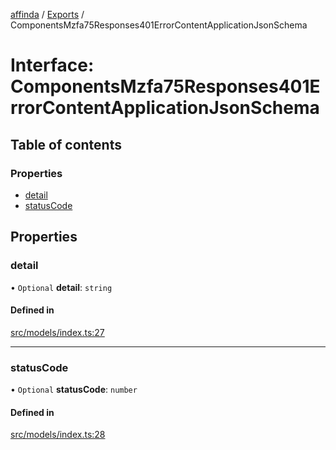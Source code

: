 [affinda](../README.md) / [Exports](../modules.md) / ComponentsMzfa75Responses401ErrorContentApplicationJsonSchema

# Interface: ComponentsMzfa75Responses401ErrorContentApplicationJsonSchema

## Table of contents

### Properties

- [detail](ComponentsMzfa75Responses401ErrorContentApplicationJsonSchema.md#detail)
- [statusCode](ComponentsMzfa75Responses401ErrorContentApplicationJsonSchema.md#statuscode)

## Properties

### detail

• `Optional` **detail**: `string`

#### Defined in

[src/models/index.ts:27](https://github.com/affinda/affinda-typescript/blob/b869a13/src/models/index.ts#L27)

___

### statusCode

• `Optional` **statusCode**: `number`

#### Defined in

[src/models/index.ts:28](https://github.com/affinda/affinda-typescript/blob/b869a13/src/models/index.ts#L28)
